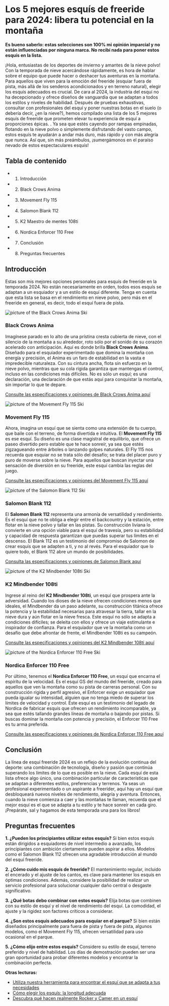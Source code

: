 # Los 5 mejores esquís de freeride para 2024: libera tu potencial en la montaña

**Es bueno saberlo: estas selecciones son 100% mi opinión imparcial y no están influenciadas por ninguna marca. No recibí nada para poner estos esquís en la lista.**

¡Hola, entusiastas de los deportes de invierno y amantes de la nieve polvo! Con la temporada de nieve acercándose rápidamente, es hora de hablar sobre el equipo que puede hacer o deshacer tus aventuras en la montaña. Para aquellos que viven para la emoción del freeride (esquiar fuera de pista, más allá de los senderos acondicionados y en terreno natural), elegir los esquís adecuados es crucial. De cara al 2024, la industria del esquí no ha decepcionado y ofrece diseños de vanguardia que se adaptan a todos los estilos y niveles de habilidad. Después de pruebas exhaustivas, consultar con profesionales del esquí y poner nuestras botas en el suelo (o debería decir, ¿en la nieve?), hemos compilado una lista de los 5 mejores esquís de freeride que prometen elevar tu experiencia de esquí a proporciones épicas. . Ya sea que estés cayendo por rampas empinadas, flotando en la nieve polvo o simplemente disfrutando del vasto campo, estos esquís te ayudarán a andar más duro, más rápido y con más alegría que nunca. Así que, sin más preámbulos, ¡sumergámonos en el paraíso nevado de estos espectaculares esquís!

## Tabla de contenido
- 1. Introducción
- 2. Black Crows Anima
- 3. Movement Fly 115
- 4. Salomon Blank 112
- 5. K2 Maestro de mentes 108ti
- 6. Nordica Enforcer 110 Free
- 7. Conclusión
- 8. Preguntas frecuentes

## Introducción

Estas son mis mejores opciones personales para esquís de freeride en la temporada 2024. No están necesariamente en orden, todos esos esquís se adaptan a un esquiador y a un estilo de esquí diferente. Tenga en cuenta que esta lista se basa en el rendimiento en nieve polvo, pero más en el freeride en general, es decir, todo el esquí fuera de pista.

![picture of the Black Crows Anima Ski](/skis/Black%20crows%20Anima.png)

### Black Crows Anima
Imagínese parado en lo alto de una prístina cresta cubierta de nieve, con el silencio de la montaña a su alrededor, roto sólo por el sonido de su corazón acelerado con anticipación. Aquí es donde brilla **Black Crows Anima**. Diseñado para el esquiador experimentado que domina la montaña con energía y precisión, el Anima es un faro de estabilidad en la vasta e impredecible naturaleza. Con su cintura ancha, flota sin esfuerzo en la nieve polvo, mientras que su cola rígida garantiza que mantengas el control, incluso en las condiciones más difíciles. No es sólo un esquí; es una declaración, una declaración de que estás aquí para conquistar la montaña, sin importar lo que te depare.

[Consulte las especificaciones y opiniones de Black Crows Anima aquí](https://www.pick-a-ski.com/opinions/BlackcrowsAnima)

![picture of the Movement Fly 115 Ski](/skis/Movement%20Fly%20115.png)

### Movement Fly 115
Ahora, imagina un esquí que se sienta como una extensión de tu cuerpo, que baile con el terreno, de forma divertida e intuitiva. El **Movement Fly 115** es ese esquí. Su diseño es una clase magistral de equilibrio, que ofrece un paseo divertido pero estable que te hace sonreír, ya sea que estés zigzagueando entre árboles o lanzando golpes naturales. El Fly 115 nos recuerda que esquiar no se trata sólo del desafío; se trata del placer puro y puro de moverse sobre la nieve. Para aquellos que buscan inyectar una sensación de diversión en su freeride, este esquí cambia las reglas del juego.

[Consulte las especificaciones y opiniones del Movement Fly 115 aquí](https://www.pick-a-ski.com/opinions/MovementFly115)

![picture of the Salomon Blank 112 Ski](/skis/Salomon%20Blank.png)

### Salomon Blank 112
El **Salomon Blank 112** representa una armonía de versatilidad y rendimiento. Es el esquí que no te obliga a elegir entre el backcountry y la estación, entre flotar en la nieve polvo y tallar en las pistas. Su construcción liviana lo convierte en una opción viable para el esquí de travesía, pero su estabilidad y capacidad de respuesta garantizan que puedas superar tus límites en el descenso. El Blank 112 es un testimonio del compromiso de Salomon de crear esquís que se adapten a ti, y no al revés. Para el esquiador que lo quiere todo, el Blank 112 abre un mundo de posibilidades.

[Consulta las especificaciones y opiniones de Salomon Blank aquí](https://www.pick-a-ski.com/opinions/SalomonBlank)

![picture of the K2 Mindbender 108ti Ski](/skis/K2%20Mindbender%20108ti.png)

### K2 Mindbender 108ti
Ingrese al reino del **K2 Mindbender 108ti**, un esquí que prospera ante la adversidad. Cuando los dioses de la nieve ofrecen condiciones menos que ideales, el Mindbender da un paso adelante, su construcción titánica ofrece la potencia y la estabilidad necesarias para atravesar la tierra, tallar en la nieve dura y aún flotar en la nieve fresca. Este esquí no sólo se adapta a condiciones difíciles; se deleita con ellos y ofrece un viaje estimulante e inspirador de confianza. Para el esquiador que ve la montaña como un desafío que debe afrontar de frente, el Mindbender 108ti es su campeón.

[Consulte las especificaciones y opiniones del K2 Mindbender 108ti aquí](https://www.pick-a-ski.com/opinions/K2Mindbender108ti)

![picture of the Nordica Enforcer 110 Free Ski](/skis/Nordica%20Enforcer%20110%20free.png)

### Nordica Enforcer 110 Free
Por último, tenemos el **Nordica Enforcer 110 Free**, un esquí que encarna el espíritu de la velocidad. Es el esquí GS del mundo del freeride, creado para aquellos que ven la montaña como su pista de carreras personal. Con su construcción rígida y perfil agresivo, el Enforcer exige un esquiador que pueda igualar su intensidad, alguien que no tenga miedo de superar los límites de velocidad y control. Este esquí es un testimonio del legado de Nordica de fabricar esquís que ofrecen un rendimiento incomparable, ya sea que estés tallando grandes líneas de montaña o bajando por pistas. Si buscas dominar la montaña con potencia y precisión, el Enforcer 110 Free es tu arma preferida.

[Consulte las especificaciones y opiniones de Nordica Enforcer 110 Free aquí](https://www.pick-a-ski.com/opinions/NordicaEnforcer110free)

## Conclusión
La línea de esquí freeride 2024 es un reflejo de la evolución continua del deporte: una combinación de tecnología, diseño y pasión que continúa superando los límites de lo que es posible en la nieve. Cada esquí de esta lista ofrece algo único, una combinación particular de características que se adaptan a diferentes estilos, preferencias y terrenos. Ya seas un profesional experimentado o un aspirante a freerider, aquí hay un esquí que desbloqueará nuevos niveles de rendimiento, alegría y aventura. Entonces, cuando la nieve comienza a caer y las montañas te llaman, recuerda que el mejor esquí es el que se adapta a tu estilo y te hace sonreír en cada giro. ¡Prepárate, sal y hagamos de esta temporada una para los libros!

## Preguntas frecuentes

**1. ¿Pueden los principiantes utilizar estos esquís?**
Si bien estos esquís están dirigidos a esquiadores de nivel intermedio a avanzado, los principiantes con ambición ciertamente pueden aspirar a ellos. Modelos como el Salomon Blank 112 ofrecen una agradable introducción al mundo del esquí freeride.

**2. ¿Cómo cuido mis esquís de freeride?**
El mantenimiento regular, incluido el encerado y el ajuste de los cantos, es clave para mantener los esquís en óptimas condiciones. Además, considere la posibilidad de realizar un servicio profesional para solucionar cualquier daño central o desgaste significativo.

**3. ¿Qué botas debo combinar con estos esquís?**
Elija botas que combinen con su estilo de esquí y el nivel de rendimiento del esquí. La comodidad, el ajuste y la rigidez son factores críticos a considerar.

**4. ¿Son estos esquís adecuados para esquiar en el parque?**
Si bien están diseñados principalmente para fuera de pista y fuera de pista, algunos modelos, como el Movement Fly 115, ofrecen versatilidad para uso ocasional en el parque.

**5. ¿Cómo elijo entre estos esquís?**
Considere su estilo de esquí, terreno preferido y nivel de habilidad. Los días de demostración pueden ser una gran oportunidad para probar diferentes modelos y encontrar la combinación perfecta.

**Otras lecturas:**
- [Utiliza nuestra herramienta para encontrar el esquí que se adapta a tus necesidades](https://www.pick-a-ski.com/pick-a-ski)
- [Cómo elegir los esquís: la longitud adecuada](https://www.pick-a-ski.com/articles/finding-the-right-ski-length)
- [Descubra qué hacen realmente Rocker y Camer en un esquí](https://www.pick-a-ski.com/articles/ultimate-guide-rocker-camber-ski-fit)
